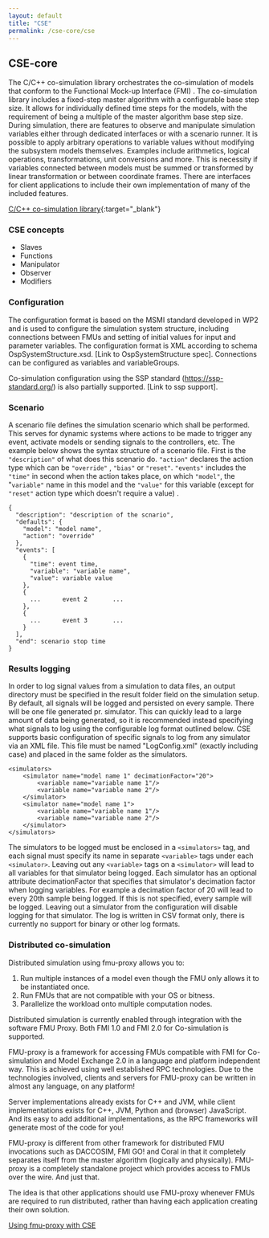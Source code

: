```yaml
---
layout: default
title: "CSE"
permalink: /cse-core/cse
---
```


## CSE-core
The C/C++ co-simulation library orchestrates the co-simulation of models that conform to the Functional Mock-up Interface (FMI) . 
The co-simulation library includes a fixed-step master algorithm with a configurable base step size. It allows for individually defined time steps for the models, with the requirement of being a multiple of the master algorithm base step size. During simulation, there are features to observe and manipulate simulation variables either through dedicated interfaces or with a scenario runner. It is possible to apply arbitrary operations to variable values without modifying the subsystem models themselves. 
Examples include arithmetics, logical operations, transformations, unit conversions and more. This is necessity if variables connected between models must be summed or transformed by linear transformation or between coordinate frames. There are interfaces for client applications to include their own implementation of many of the included features. 

[C/C++ co-simulation library](./doxygen/0.6.0){:target="_blank"}

### CSE concepts

- Slaves
- Functions
- Manipulator
- Observer
- Modifiers

### Configuration

The configuration format is based on the MSMI standard developed in WP2 and is used to configure the simulation system structure, including
connections between FMUs and setting of initial values for input and parameter variables. The configuration format is XML according to schema
OspSystemStructure.xsd. [Link to OspSystemStructure spec]. Connections can be configured as variables and variableGroups. 

Co-simulation configuration using the SSP standard (https://ssp-standard.org/) is also partially supported. [Link to ssp support]. 

### Scenario

A scenario file defines the simulation scenario which shall be performed. This serves for dynamic systems where actions to be made to trigger any event, activate models or sending signals to the controllers, etc. The example below shows the syntax structure of a scenario file. First is the `"description"` of what does this scenario do. 
`"action"` declares the action type which can be `"override"` , `"bias"`  or `"reset"`. `"events"` includes the `"time"` in second when the action takes place, on which `"model"`, the "`variable"` name in this model and the `"value"` for this variable (except for `"reset"` action type which doesn't require a value) .

```
{
  "description": "description of the scnario",
  "defaults": {
    "model": "model name",
    "action": "override"
  },
  "events": [
    {
      "time": event time,
      "variable": "variable name",
      "value": variable value
    },
    {
      ...      event 2       ...
    },
    {
      ...      event 3       ...
    }
  ],
  "end": scenario stop time
}
```

### Results logging

In order to log signal values from a simulation to data files, an output directory must be specified in the result folder field on the simulation setup. By
default, all signals will be logged and persisted on every sample. There will be one file generated pr. simulator. This can quickly lead to a large
amount of data being generated, so it is recommended instead specifying what signals to log using the configurable log format outlined below.
CSE supports basic configuration of specific signals to log from any simulator via an XML file. This file must be named "LogConfig.xml" (exactly
including case) and placed in the same folder as the simulators. 

```
<simulators>
    <simulator name="model name 1" decimationFactor="20">
        <variable name="variable name 1"/>
        <variable name="variable name 2"/>
    </simulator>
    <simulator name="model name 1">
        <variable name="variable name 1"/>
        <variable name="variable name 2"/>
    </simulator>
</simulators>
```

The simulators to be logged must be enclosed in a `<simulators>` tag, and each signal must specify its name in separate `<variable>` tags under each `<simulator>`. 
Leaving out any `<variable>` tags on a `<simulator>` will lead to all variables for that simulator
being logged. 
Each simulator has an optional attribute decimationFactor that specifies that simulator's decimation factor when logging variables. For example a decimation factor of 20 will lead to every 20th sample being logged. If this is
not specified, every sample will be logged. 
Leaving out a simulator from the configuration will disable logging for that simulator. The log is written in CSV format only, there is currently no support for binary or other log formats.

### Distributed co-simulation
Distributed simulation using fmu-proxy allows you to:

1. Run multiple instances of a model even though the FMU only allows it to be instantiated once.
2. Run FMUs that are not compatible with your OS or bitness.
3. Parallelize the workload onto multiple computation nodes.

Distributed simulation is currently enabled through integration with the software FMU Proxy. Both FMI 1.0 and FMI 2.0 for Co-simulation is supported.

FMU-proxy is a framework for accessing FMUs compatible with FMI for Co-simulation and Model Exchange 2.0 in a language and platform independent way. This is achieved using well established RPC technologies. Due to the technologies involved, clients and servers for FMU-proxy can be written in almost any language, on any platform!

Server implementations already exists for C++ and JVM, while client implementations exists for C++, JVM, Python and (browser) JavaScript. And its easy to add additional implementations, as the RPC frameworks will generate most of the code for you!

FMU-proxy is different from other framework for distributed FMU invocations such as DACCOSIM, FMI GO! and Coral in that it completely separates itself from the master algorithm (logically and physically). FMU-proxy is a completely standalone project which provides access to FMUs over the wire. And just that.

The idea is that other applications should use FMU-proxy whenever FMUs are required to run distributed, rather than having each application creating their own solution.

[Using fmu-proxy with CSE](./fmuproxy)


